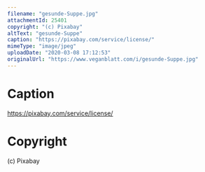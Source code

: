 ```yaml
---
filename: "gesunde-Suppe.jpg"
attachmentId: 25401
copyright: "(c) Pixabay"
altText: "gesunde-Suppe"
caption: "https://pixabay.com/service/license/"
mimeType: "image/jpeg"
uploadDate: "2020-03-08 17:12:53"
originalUrl: "https://www.veganblatt.com/i/gesunde-Suppe.jpg"
---
```


# Caption

https://pixabay.com/service/license/

# Copyright

(c) Pixabay

